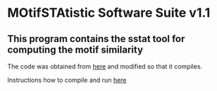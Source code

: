 # MOtifSTAtistic Software Suite v1.1 

## This program contains the sstat tool for computing the motif similarity

The code was obtained from [here](https://mosta.molgen.mpg.de/) and modified so that it compiles. 

Instructions how to compile and run [here](readme.txt)